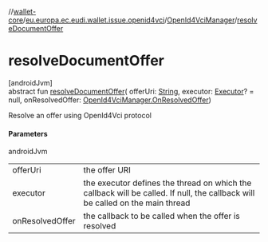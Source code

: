 //[wallet-core](../../../index.md)/[eu.europa.ec.eudi.wallet.issue.openid4vci](../index.md)/[OpenId4VciManager](index.md)/[resolveDocumentOffer](resolve-document-offer.md)

# resolveDocumentOffer

[androidJvm]\
abstract fun [resolveDocumentOffer](resolve-document-offer.md)(
offerUri: [String](https://kotlinlang.org/api/latest/jvm/stdlib/kotlin/-string/index.html),
executor: [Executor](https://developer.android.com/reference/kotlin/java/util/concurrent/Executor.html)? =
null, onResolvedOffer: [OpenId4VciManager.OnResolvedOffer](-on-resolved-offer/index.md))

Resolve an offer using OpenId4Vci protocol

#### Parameters

androidJvm

|                 |                                                                                                                               |
|-----------------|-------------------------------------------------------------------------------------------------------------------------------|
| offerUri        | the offer URI                                                                                                                 |
| executor        | the executor defines the thread on which the callback will be called. If null, the callback will be called on the main thread |
| onResolvedOffer | the callback to be called when the offer is resolved                                                                          |
